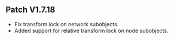﻿## Patch V1.7.18
* Fix transform lock on network subobjects.
* Added support for relative transform lock on node subobjects.